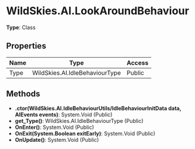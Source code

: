 ﻿# WildSkies.AI.LookAroundBehaviour

**Type**: Class

## Properties

| Name | Type | Access |
|------|------|--------|
| Type | WildSkies.AI.IdleBehaviourType | Public |

## Methods

- **.ctor(WildSkies.AI.IdleBehaviourUtils/IdleBehaviourInitData data, AIEvents events)**: System.Void (Public)
- **get_Type()**: WildSkies.AI.IdleBehaviourType (Public)
- **OnEnter()**: System.Void (Public)
- **OnExit(System.Boolean exitEarly)**: System.Void (Public)
- **OnUpdate()**: System.Void (Public)

